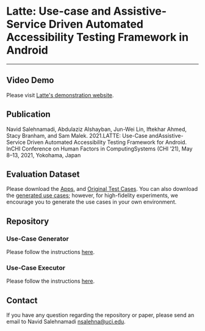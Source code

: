 # Latte: Use-case and Assistive-Service Driven Automated Accessibility Testing Framework in Android

----

## Video Demo

Please visit [Latte's demonstration website](https://lattea11y.github.io/).

## Publication

Navid Salehnamadi, Abdulaziz Alshayban, Jun-Wei Lin, Iftekhar Ahmed, Stacy Branham, and Sam Malek. 2021.LATTE: Use-Case andAssistive-Service Driven Automated Accessibility Testing Framework for Android. InCHI Conference on Human Factors in ComputingSystems (CHI ’21), May 8–13, 2021, Yokohama, Japan

## Evaluation Dataset
Please download the [Apps](https://drive.google.com/file/d/1RG8IEBR90CM9-1OcMKWYdgtaSS9mreg9/view?usp=sharing), and [Original Test Cases](https://drive.google.com/file/d/1qKddgOD-2lJwpAGoQqNu6DnbZnj0CzNe/view?usp=sharing). You can also download the [generated use cases](https://drive.google.com/file/d/1ayH81A_5VGRE2qA2U-Ux4Sk2g8kdGpz5/view?usp=sharing); however, for high-fidelity experiments, we encourage you to generate the use cases in your own environment.

## Repository
### Use-Case Generator
Please follow the instructions [here](tree/master/UseCaseGenerator).
### Use-Case Executor
Please follow the instructions [here](tree/master/UseCaseExecutor).

## Contact
If you have any question regarding the repository or paper, please send an email to Navid Salehnamadi [nsalehna@uci.edu](nsalehna@uci.edu).